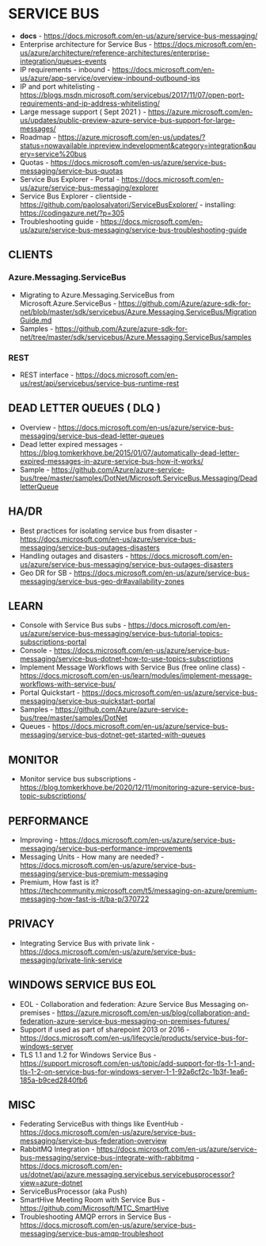 # SERVICE BUS

* **docs** - https://docs.microsoft.com/en-us/azure/service-bus-messaging/
* Enterprise architecture for Service Bus - https://docs.microsoft.com/en-us/azure/architecture/reference-architectures/enterprise-integration/queues-events
* IP requirements - inbound - https://docs.microsoft.com/en-us/azure/app-service/overview-inbound-outbound-ips
* IP and port whitelisting - https://blogs.msdn.microsoft.com/servicebus/2017/11/07/open-port-requirements-and-ip-address-whitelisting/
* Large message support ( Sept 2021 ) - https://azure.microsoft.com/en-us/updates/public-preview-azure-service-bus-support-for-large-messages/
* Roadmap - https://azure.microsoft.com/en-us/updates/?status=nowavailable,inpreview,indevelopment&category=integration&query=service%20bus
* Quotas - https://docs.microsoft.com/en-us/azure/service-bus-messaging/service-bus-quotas
* Service Bus Explorer - Portal - https://docs.microsoft.com/en-us/azure/service-bus-messaging/explorer
* Service Bus Explorer - clientside - https://github.com/paolosalvatori/ServiceBusExplorer/ - installing: https://codingazure.net/?p=305
* Troubleshooting guide - https://docs.microsoft.com/en-us/azure/service-bus-messaging/service-bus-troubleshooting-guide

## CLIENTS

### Azure.Messaging.ServiceBus

* Migrating to Azure.Messaging.ServiceBus from Microsoft.Azure.ServiceBus - https://github.com/Azure/azure-sdk-for-net/blob/master/sdk/servicebus/Azure.Messaging.ServiceBus/MigrationGuide.md
* Samples - https://github.com/Azure/azure-sdk-for-net/tree/master/sdk/servicebus/Azure.Messaging.ServiceBus/samples

### REST

* REST interface - https://docs.microsoft.com/en-us/rest/api/servicebus/service-bus-runtime-rest

## DEAD LETTER QUEUES ( DLQ )

* Overview - https://docs.microsoft.com/en-us/azure/service-bus-messaging/service-bus-dead-letter-queues
* Dead letter expired messages - https://blog.tomkerkhove.be/2015/01/07/automatically-dead-letter-expired-messages-in-azure-service-bus-how-it-works/
* Sample - https://github.com/Azure/azure-service-bus/tree/master/samples/DotNet/Microsoft.ServiceBus.Messaging/DeadletterQueue

## HA/DR

* Best practices for isolating service bus from disaster - https://docs.microsoft.com/en-us/azure/service-bus-messaging/service-bus-outages-disasters
* Handling outages and disasters - https://docs.microsoft.com/en-us/azure/service-bus-messaging/service-bus-outages-disasters
* Geo DR for SB - https://docs.microsoft.com/en-us/azure/service-bus-messaging/service-bus-geo-dr#availability-zones

## LEARN

* Console with Service Bus subs - https://docs.microsoft.com/en-us/azure/service-bus-messaging/service-bus-tutorial-topics-subscriptions-portal
* Console - https://docs.microsoft.com/en-us/azure/service-bus-messaging/service-bus-dotnet-how-to-use-topics-subscriptions 
* Implement Message Workflows with Service Bus (free online class) - https://docs.microsoft.com/en-us/learn/modules/implement-message-workflows-with-service-bus/
* Portal Quickstart - https://docs.microsoft.com/en-us/azure/service-bus-messaging/service-bus-quickstart-portal
* Samples -  https://github.com/Azure/azure-service-bus/tree/master/samples/DotNet 
* Queues - https://docs.microsoft.com/en-us/azure/service-bus-messaging/service-bus-dotnet-get-started-with-queues

## MONITOR

* Monitor service bus subscriptions - https://blog.tomkerkhove.be/2020/12/11/monitoring-azure-service-bus-topic-subscriptions/

## PERFORMANCE

* Improving - https://docs.microsoft.com/en-us/azure/service-bus-messaging/service-bus-performance-improvements 
* Messaging Units - How many are needed? - https://docs.microsoft.com/en-us/azure/service-bus-messaging/service-bus-premium-messaging
* Premium, How fast is it? https://techcommunity.microsoft.com/t5/messaging-on-azure/premium-messaging-how-fast-is-it/ba-p/370722

## PRIVACY

* Integrating Service Bus with private link - https://docs.microsoft.com/en-us/azure/service-bus-messaging/private-link-service

## WINDOWS SERVICE BUS EOL

* EOL - Collaboration and federation: Azure Service Bus Messaging on-premises - https://azure.microsoft.com/en-us/blog/collaboration-and-federation-azure-service-bus-messaging-on-premises-futures/
* Support if used as part of sharepoint 2013 or 2016 - https://docs.microsoft.com/en-us/lifecycle/products/service-bus-for-windows-server 
* TLS 1.1 and 1.2 for Windows Service Bus - https://support.microsoft.com/en-us/topic/add-support-for-tls-1-1-and-tls-1-2-on-service-bus-for-windows-server-1-1-92a6cf2c-1b3f-1ea6-185a-b9ced2840fb6

## MISC

* Federating ServiceBus with things like EventHub - https://docs.microsoft.com/en-us/azure/service-bus-messaging/service-bus-federation-overview
* RabbitMQ Integration - https://docs.microsoft.com/en-us/azure/service-bus-messaging/service-bus-integrate-with-rabbitmq - https://docs.microsoft.com/en-us/dotnet/api/azure.messaging.servicebus.servicebusprocessor?view=azure-dotnet
* ServiceBusProcessor (aka Push)
* SmartHive Meeting Room with Service Bus - https://github.com/Microsoft/MTC_SmartHive
* Troubleshooting AMQP errors in Service Bus - https://docs.microsoft.com/en-us/azure/service-bus-messaging/service-bus-amqp-troubleshoot
